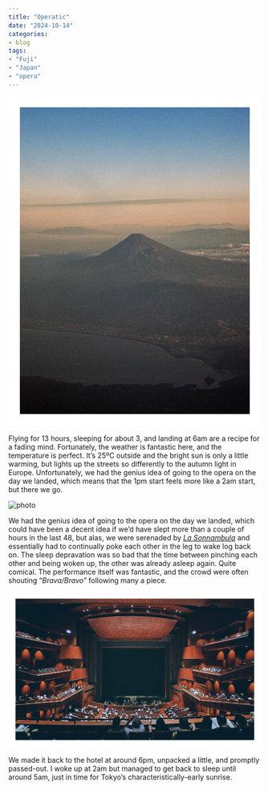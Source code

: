 ```yaml
---
title: "Operatic"
date: "2024-10-14"
categories: 
- blog
tags: 
- "Fuji"
- "Japan"
- "opera"
---
```


![photo](/assets/images/IMG_8446.jpeg)

Flying for 13 hours, sleeping for about 3, and landing at 6am are a recipe for a fading mind. Fortunately, the weather is fantastic here, and the temperature is perfect. It’s 25ºC outside and the bright sun is only a little warming, but lights up the streets so differently to the autumn light in Europe. Unfortunately, we had the genius idea of going to the opera on the day we landed, which means that the 1pm start feels more like a 2am start, but there we go.

![photo](/assets/images/IMG_8479.jpeg)

We had the genius idea of going to the opera on the day we landed, which could have been a decent idea if we’d have slept more than a couple of hours in the last 48, but alas, we were serenaded by *[La Sonnambula](https://en.wikipedia.org/wiki/La_sonnambula)* and essentially had to continually poke each other in the leg to wake log back on. The sleep depravation was so bad that the time between pinching each other and being woken up, the other was already asleep again. Quite comical. The performance itself was fantastic, and the crowd were often shouting “*Brava/Bravo*” following many a piece.

![photo](/assets/images/IMG_8482.jpeg)

We made it back to the hotel at around 6pm, unpacked a little, and promptly passed-out. I woke up at 2am but managed to get back to sleep until around 5am, just in time for Tokyo’s characteristically-early sunrise.